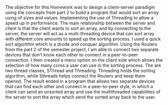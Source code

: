 The objective for this Homework was to design a client-server paradigm using the concepts from part 2 to build a program that would sort an array using of sizes and values. Implementing the use of Threading to allow a speed up in performance. The main relationship between the server and client is that the client wants to sort an array, and by connecting to the server, the server will act as a multi-threading device that can sort array with different core amounts to speed up the sorting process. I used a quick sort algorithm which is a divide and conquer algorithm. Using the Routers from the part 2 of the semester project, I am able to connect two separate devices that don’t know each other to connect in a peer-to-peer connection. I then created a menu option on the client side which allows the selection of how many cores a user can use in the sorting process. The are two thread classes, SThread and Threading. Threading holds the sorting algorithm, while Sthreads helps connect the Routers and keep them opened. The result ended in a program that allows two separate devices that can find each other and connect in a peer-to-peer style, in which a client can send an unsorted array and use the multithreaded capabilities of the server to sort the array which send the sorted array back to the user.
